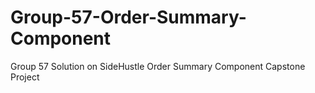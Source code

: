 # Group-57-Order-Summary-Component
Group 57 Solution on SideHustle Order Summary Component Capstone Project
